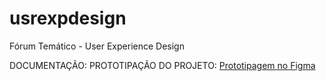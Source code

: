 # usrexpdesign
Fórum Temático - User Experience Design

DOCUMENTAÇÃO: 
PROTOTIPAÇÃO DO PROJETO: <a href="https://www.figma.com/proto/cVOPm9mIU7dIHEKDA5kd0y/Prototipo?page-id=0%3A1&node-id=2%3A3&viewport=809%2C551%2C0.2&scaling=scale-down&starting-point-node-id=2%3A3&show-proto-sidebar=1"> Prototipagem no Figma</a>
